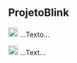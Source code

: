 ## ProjetoBlink
<img src="https://github.com/hjnilsson/country-flags/blob/master/png250px/br.png" width="20"> ...Texto...

<img src="https://github.com/hjnilsson/country-flags/blob/master/png250px/gb-nir.png" width="20"> ...Text...